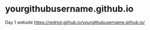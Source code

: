 # yourgithubusername.github.io
Day 1 website
https://redriot.github.io/yourgithubusername.github.io/
